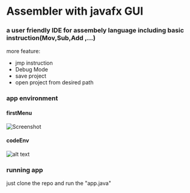 # Assembler with javafx GUI
### a user friendly IDE for assembely language including basic instruction(Mov,Sub,Add ,...) 


more feature:
* jmp instruction
* Debug Mode
* save project
* open project from desired path

### app environment

#### firstMenu
![Screenshot](D:\assembler\demo\images\2.PNG)

#### codeEnv
![alt text](https://github.com/SrSadra/Assembler-java/images/2.png?raw=true)

### running app
just clone the repo and run the "app.java"